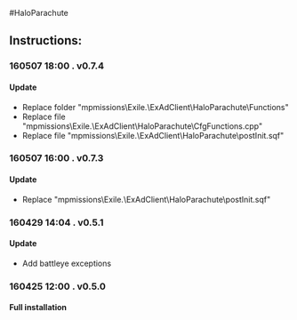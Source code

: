 #HaloParachute  
## Instructions:   
 
### 160507 18:00 . v0.7.4  
#### Update
* Replace folder "mpmissions\Exile.<map>\ExAdClient\HaloParachute\Functions"
* Replace file "mpmissions\Exile.<map>\ExAdClient\HaloParachute\CfgFunctions.cpp"
* Replace file "mpmissions\Exile.<map>\ExAdClient\HaloParachute\postInit.sqf"
 
### 160507 16:00 . v0.7.3  
#### Update
* Replace "mpmissions\Exile.<map>\ExAdClient\HaloParachute\postInit.sqf"

### 160429 14:04 . v0.5.1  
#### Update  
* Add battleye exceptions   

### 160425 12:00 . v0.5.0  
#### Full installation